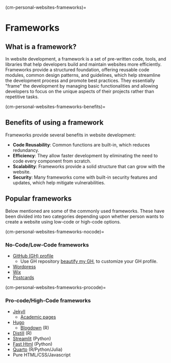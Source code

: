 (cm-personal-websites-frameworks)=
# Frameworks

## What is a framework?

In website development, a framework is a set of pre-written code, tools, and
libraries that help developers build and maintain websites more efficiently.
Frameworks provide a structured foundation, offering reusable code modules,
common design patterns, and guidelines, which help streamline the development
process and promote best practices. They essentially "frame" the development by
managing basic functionalities and allowing developers to focus on the unique
aspects of their projects rather than repetitive tasks.

(cm-personal-websites-frameworks-benefits)=
## Benefits of using a framework

Frameworks provide several benefits in website development:

* **Code Reusability**: Common functions are built-in, which
reduces redundancy.
* **Efficiency**: They allow faster development by eliminating the need
to code every component from scratch.
* **Scalability**: Frameworks provide a solid structure that can grow with the
website.
* **Security**: Many frameworks come with built-in security features and
updates, which help mitigate vulnerabilities.

## Popular frameworks

Below mentioned are some of the commonly used frameworks. These have been
divided into two categories depending upon whether person wants to create a
website using low-code or high-code options.

(cm-personal-websites-frameworks-nocode)=
### No-Code/Low-Code frameworks

* [GitHub (GH) profile](https://docs.github.com/en/account-and-profile/setting-up-and-managing-your-github-profile/customizing-your-profile/about-your-profile)
  * Use GH repository [beautify my GH](<https://github.com/rzashakeri/beautify-github-profile>), to customize your GH profile.
* [Wordpress](https://wordpress.com/support/five-step-website-setup/)
* [Wix](https://www.wix.com/)
* [Postcards](https://github.com/seankross/postcards)

(cm-personal-websites-frameworks-procode)=
### Pro-code/High-Code frameworks

* [Jekyll](https://jekyllrb.com/)
  * [Academic pages](https://github.com/academicpages/academicpages.github.io)
* [Hugo](https://gohugo.io/)
  * [Blogdown](https://bookdown.org/yihui/blogdown/) (R)
* [Distill](https://rstudio.github.io/distill/) (R)
* [Streamlit](https://streamlit.io/) (Python)
* [Fast Html](https://fastht.ml/) (Python)
* [Quarto](https://quarto.org/docs/gallery/#websites) (R/Python/Julia)
* Pure HTML/CSS/Javascript 

